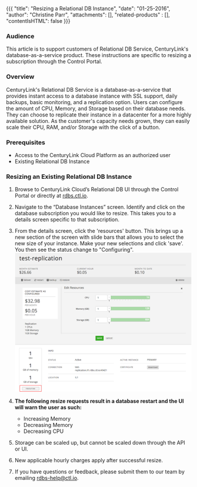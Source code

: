 {{{
  "title": "Resizing a Relational DB Instance",
  "date": "01-25-2016",
  "author": "Christine Parr",
  "attachments": [],
  "related-products" : [],
  "contentIsHTML": false
}}}

### Audience
This article is to support customers of Relational DB Service, CenturyLink's database-as-a-service product. These instructions are specific to resizing a subscription through the Control Portal.

### Overview
CenturyLink's Relational DB Service is a database-as-a-service that provides instant access to a database instance with SSL support, daily backups, basic monitoring, and a replication option. Users can configure the amount of CPU, Memory, and Storage based on their database needs. They can choose to replicate their instance in a datacenter for a more highly available solution. As the customer's capacity needs grown, they can easily scale their CPU, RAM, and/or Storage with the click of a button.

### Prerequisites
* Access to the CenturyLink Cloud Platform as an authorized user
* Existing Relational DB Instance

### Resizing an Existing Relational DB Instance
1. Browse to CenturyLink Cloud’s Relational DB UI through the Control Portal or directly at [rdbs.ctl.io](https://rdbs.ctl.io).

2. Navigate to the “Database Instances” screen. Identify and click on the database subscription you would like to resize. This takes you to a details screen specific to that subscription.

3. From the details screen, click the 'resources' button. This brings up a new section of the screen with slide bars that allows you to select the new size of your instance. Make your new selections and click 'save'. You then see the status change to "Configuring".
   ![ReSizeDB](../images/rdbs-resize-db.png)

4. **The following resize requests result in a database restart and the UI will warn the user as such:**
   * Increasing Memory
   * Decreasing Memory
   * Decreasing CPU

5. Storage can be scaled up, but cannot be scaled down through the API or UI.

6. New applicable hourly charges apply after successful resize.

7. If you have questions or feedback, please submit them to our team by emailing <a href="mailto:rdbs-help@ctl.io">rdbs-help@ctl.io</a>.
